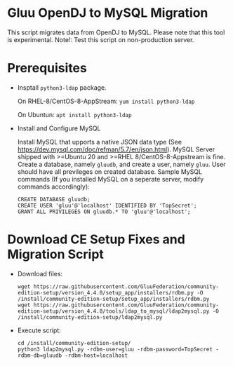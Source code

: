 # Gluu OpenDJ to MySQL Migration

This script migrates data from OpenDJ to MySQL. Please note that this tool is experimental.
Note!: Test this script on non-production server.

# Prerequisites

* Insptall `python3-ldap` package.

  On RHEL-8/CentOS-8-AppStream: `yum install python3-ldap`
  
  On Ubuntun: `apt install python3-ldap`

* Install and Configure MySQL

  Install MySQL that upports a native JSON data type (See https://dev.mysql.com/doc/refman/5.7/en/json.html).
  MySQL Server shipped with >=Ubuntu 20 and >=RHEL 8/CentOS-8-Appstream is fine.
  Create a database, namely `gluudb`, and create
  a user, namely `gluu`. User should have all previleges on created database. Sample MySQL commands 
  (If you installed MySQL on a seperate server, modify commands accordingly):

  ```
  CREATE DATABASE gluudb;
  CREATE USER 'gluu'@'localhost' IDENTIFIED BY 'TopSecret';
  GRANT ALL PRIVILEGES ON gluudb.* TO 'gluu'@'localhost';
  ```

# Download CE Setup Fixes and Migration Script

  - Download files:
    ```
    wget https://raw.githubusercontent.com/GluuFederation/community-edition-setup/version_4.4.0/setup_app/installers/rdbm.py -O /install/community-edition-setup/setup_app/installers/rdbm.py
    wget https://raw.githubusercontent.com/GluuFederation/community-edition-setup/version_4.4.0/tools/ldap_to_mysql/ldap2mysql.py -O /install/community-edition-setup/ldap2mysql.py
    ```

  - Execute script:
    ```
    cd /install/community-edition-setup/
    python3 ldap2mysql.py -rdbm-user=gluu -rdbm-password=TopSecret -rdbm-db=gluudb -rdbm-host=localhost
    ```

